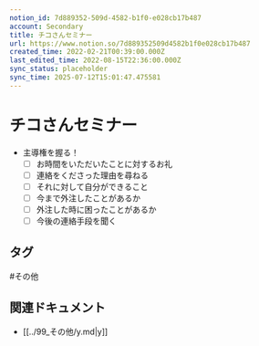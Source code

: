 ```yaml
---
notion_id: 7d889352-509d-4582-b1f0-e028cb17b487
account: Secondary
title: チコさんセミナー
url: https://www.notion.so/7d889352509d4582b1f0e028cb17b487
created_time: 2022-02-21T00:39:00.000Z
last_edited_time: 2022-08-15T22:36:00.000Z
sync_status: placeholder
sync_time: 2025-07-12T15:01:47.475581
---
```

# チコさんセミナー

- 主導権を握る！
  - [ ] お時間をいただいたことに対するお礼
  - [ ] 連絡をくださった理由を尋ねる
  - [ ] それに対して自分ができること
  - [ ] 今まで外注したことがあるか
  - [ ] 外注した時に困ったことがあるか
  - [ ] 今後の連絡手段を聞く

## タグ

#その他 

## 関連ドキュメント

- [[../99_その他/y.md|y]]
